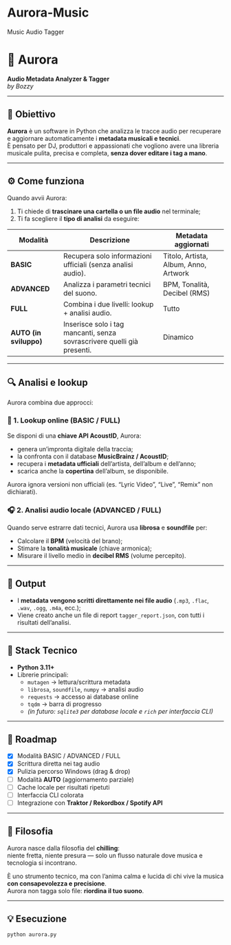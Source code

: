 # Aurora-Music
Music Audio Tagger

# 🌅 Aurora
**Audio Metadata Analyzer & Tagger**  
_by Bozzy_

---

## 🎯 Obiettivo
**Aurora** è un software in Python che analizza le tracce audio per recuperare e aggiornare automaticamente i **metadata musicali e tecnici**.  
È pensato per DJ, produttori e appassionati che vogliono avere una libreria musicale pulita, precisa e completa, **senza dover editare i tag a mano**.

---

## ⚙️ Come funziona
Quando avvii Aurora:
1. Ti chiede di **trascinare una cartella o un file audio** nel terminale;  
2. Ti fa scegliere il **tipo di analisi** da eseguire:  

| Modalità | Descrizione | Metadata aggiornati |
|-----------|--------------|--------------------|
| **BASIC** | Recupera solo informazioni ufficiali (senza analisi audio). | Titolo, Artista, Album, Anno, Artwork |
| **ADVANCED** | Analizza i parametri tecnici del suono. | BPM, Tonalità, Decibel (RMS) |
| **FULL** | Combina i due livelli: lookup + analisi audio. | Tutto |
| **AUTO (in sviluppo)** | Inserisce solo i tag mancanti, senza sovrascrivere quelli già presenti. | Dinamico |

---

## 🔍 Analisi e lookup
Aurora combina due approcci:

### 🧠 1. Lookup online (BASIC / FULL)
Se disponi di una **chiave API AcoustID**, Aurora:
- genera un’impronta digitale della traccia;  
- la confronta con il database **MusicBrainz / AcoustID**;  
- recupera i **metadata ufficiali** dell’artista, dell’album e dell’anno;  
- scarica anche la **copertina** dell’album, se disponibile.  

Aurora ignora versioni non ufficiali (es. “Lyric Video”, “Live”, “Remix” non dichiarati).

### 🎧 2. Analisi audio locale (ADVANCED / FULL)
Quando serve estrarre dati tecnici, Aurora usa **librosa** e **soundfile** per:
- Calcolare il **BPM** (velocità del brano);  
- Stimare la **tonalità musicale** (chiave armonica);  
- Misurare il livello medio in **decibel RMS** (volume percepito).  

---

## 💾 Output
- I **metadata vengono scritti direttamente nei file audio** (`.mp3`, `.flac`, `.wav`, `.ogg`, `.m4a`, ecc.);  
- Viene creato anche un file di report `tagger_report.json`, con tutti i risultati dell’analisi.  

---

## 🧰 Stack Tecnico
- **Python 3.11+**
- Librerie principali:
  - `mutagen` → lettura/scrittura metadata  
  - `librosa`, `soundfile`, `numpy` → analisi audio  
  - `requests` → accesso ai database online  
  - `tqdm` → barra di progresso  
  - *(in futuro: `sqlite3` per database locale e `rich` per interfaccia CLI)*

---

## 🚀 Roadmap
- [x] Modalità BASIC / ADVANCED / FULL  
- [x] Scrittura diretta nei tag audio  
- [x] Pulizia percorso Windows (drag & drop)  
- [ ] Modalità **AUTO** (aggiornamento parziale)  
- [ ] Cache locale per risultati ripetuti  
- [ ] Interfaccia CLI colorata  
- [ ] Integrazione con **Traktor / Rekordbox / Spotify API**  

---

## 🌿 Filosofia
Aurora nasce dalla filosofia del **chilling**:  
niente fretta, niente presura — solo un flusso naturale dove musica e tecnologia si incontrano.  

È uno strumento tecnico, ma con l’anima calma e lucida di chi vive la musica **con consapevolezza e precisione**.  
Aurora non tagga solo file: **riordina il tuo suono**.

---

## 💡 Esecuzione
```bash
python aurora.py
